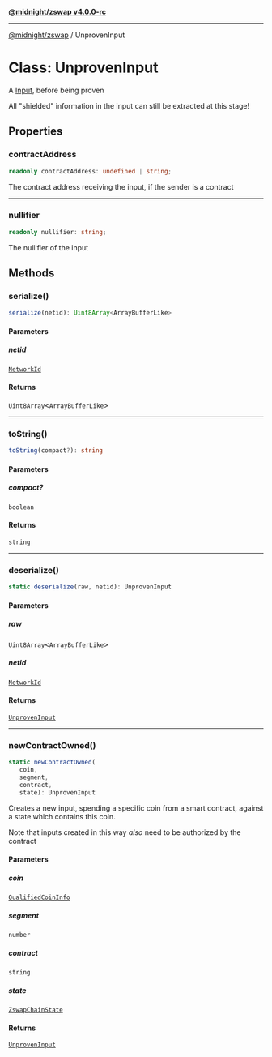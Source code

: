 [**@midnight/zswap v4.0.0-rc**](../README.md)

***

[@midnight/zswap](../globals.md) / UnprovenInput

# Class: UnprovenInput

A [Input](Input.md), before being proven

All "shielded" information in the input can still be extracted at this
stage!

## Properties

### contractAddress

```ts
readonly contractAddress: undefined | string;
```

The contract address receiving the input, if the sender is a contract

***

### nullifier

```ts
readonly nullifier: string;
```

The nullifier of the input

## Methods

### serialize()

```ts
serialize(netid): Uint8Array<ArrayBufferLike>
```

#### Parameters

##### netid

[`NetworkId`](../enumerations/NetworkId.md)

#### Returns

`Uint8Array`\<`ArrayBufferLike`\>

***

### toString()

```ts
toString(compact?): string
```

#### Parameters

##### compact?

`boolean`

#### Returns

`string`

***

### deserialize()

```ts
static deserialize(raw, netid): UnprovenInput
```

#### Parameters

##### raw

`Uint8Array`\<`ArrayBufferLike`\>

##### netid

[`NetworkId`](../enumerations/NetworkId.md)

#### Returns

[`UnprovenInput`](UnprovenInput.md)

***

### newContractOwned()

```ts
static newContractOwned(
   coin, 
   segment, 
   contract, 
   state): UnprovenInput
```

Creates a new input, spending a specific coin from a smart contract,
against a state which contains this coin.

Note that inputs created in this way *also* need to be authorized by the
contract

#### Parameters

##### coin

[`QualifiedCoinInfo`](../type-aliases/QualifiedCoinInfo.md)

##### segment

`number`

##### contract

`string`

##### state

[`ZswapChainState`](ZswapChainState.md)

#### Returns

[`UnprovenInput`](UnprovenInput.md)

